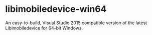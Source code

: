 # libimobiledevice-win64
An easy-to-build, Visual Studio 2015 compatible version of the latest Libimobiledevice for 64-bit Windows.
